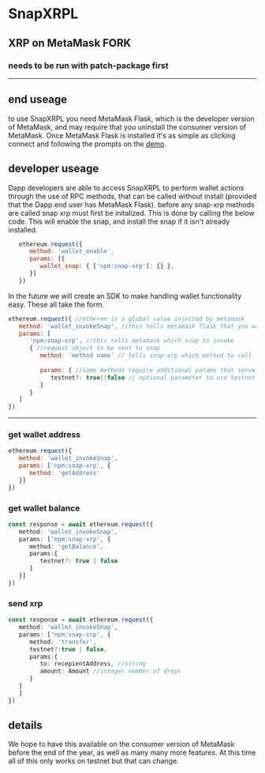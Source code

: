 # SnapXRPL
## XRP on MetaMask FORK
### needs to be run with patch-package first

<hr/>

## end useage
to use SnapXRPL you need MetaMask Flask, which is the developer version of MetaMask, and may require that you uninstall the consumer version of MetaMask. Once MetaMask Flask is installed it's as simple as clicking connect and following the prompts on the [demo](https://snapxrp.deatheye.repl.co/).

## developer useage
Dapp developers are able to access SnapXRPL to perform wallet actions through the use of RPC methods, that can be called without install (provided that the Dapp end user has MetaMask Flask).
before any snap-xrp methods are called snap xrp must first be initalized.
This is done by calling the below code. This will enable the snap, and install the snap if it isn't already installed.
```javascript
   ethereum.request({
      method: 'wallet_enable',
      params: [{
         wallet_snap: { ['npm:snap-xrp']: {} },
      }]
   })

```
In the future we will create an SDK to make handling wallet functionality easy.
These all take the form. 
```javascript
ethereum.request({ //etherem is a global value injected by metamask
   method: 'wallet_invokeSnap', //this tells metamask flask that you want to call a snap
   params: [ 
      'npm:snap-xrp', //this tells metamask which snap to invoke
      { //request object to be sent to snap
         method: 'method name' // tells snap-xrp which method to call
         
         params: { //some methods require additional params that serve as arguments for a given method
            testnet?: true||false // optional parameter to use testnet if ommited mainnet is assumed
         }
      }
   ]
})
```
<hr/>

### get wallet address
```javascript
ethereum.request({
   method: 'wallet_invokeSnap',
   params: ['npm:snap-xrp', {
      method: 'getAddress'
   }]
})
```
### get wallet balance
```typescript
const response = await ethereum.request({
   method: 'wallet_invokeSnap',
   params: ['npm:snap-xrp', {
      method: 'getBalance',
      params:{
         testnet?: true | false
      }
   }]
})
```
### send xrp
```typescript
const response = await ethereum.request({
   method: 'wallet_invokeSnap',
   params: ['npm:snap-xrp', {
      method: 'transfer',
      testnet?:true | false,
      params:{
         to: recepientAddress, //string
         amount: Amount //integer number of drops
      }
   }
   ]
})
```

## details
We hope to have this available on the consumer version of MetaMask before the end of the year, as well as many many more features.
At this time all of this only works on testnet but that can change.

